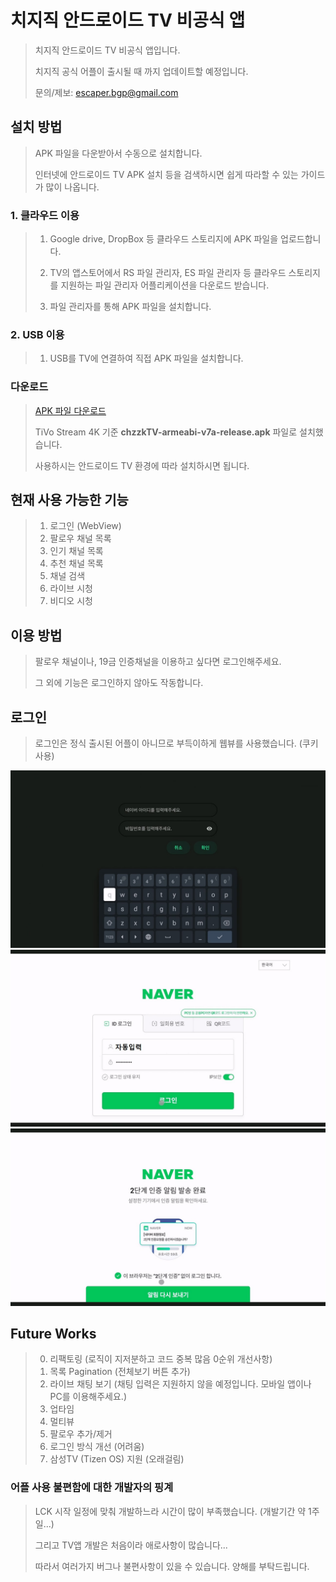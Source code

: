 # 치지직 안드로이드 TV 비공식 앱
>치지직 안드로이드 TV 비공식 앱입니다.
>
>치지직 공식 어플이 출시될 때 까지 업데이트할 예정입니다.
>
>문의/제보: escaper.bgp@gmail.com

## 설치 방법
> APK 파일을 다운받아서 수동으로 설치합니다.
>
> 인터넷에 안드로이드 TV APK 설치 등을 검색하시면 쉽게 따라할 수 있는 가이드가 많이 나옵니다. 
>
### 1. 클라우드 이용
> 
> 1) Google drive, DropBox 등 클라우드 스토리지에 APK 파일을 업로드합니다.
> 
> 2) TV의 앱스토어에서 RS 파일 관리자, ES 파일 관리자 등 클라우드 스토리지를 지원하는 파일 관리자 어플리케이션을 다운로드 받습니다.
> 
> 3) 파일 관리자를 통해 APK 파일을 설치합니다.
>
> 
### 2. USB 이용
> 1) USB를 TV에 연결하여 직접 APK 파일을 설치합니다.

### 다운로드
> [APK 파일 다운로드](https://github.com/Escaper-Park/unofficial_chzzk_android_tv/releases/tag/v0.0.1)
>
> TiVo Stream 4K 기준 **chzzkTV-armeabi-v7a-release.apk** 파일로 설치했습니다.
>
> 사용하시는 안드로이드 TV 환경에 따라 설치하시면 됩니다.


## 현재 사용 가능한 기능
>1. 로그인 (WebView)
>2. 팔로우 채널 목록
>3. 인기 채널 목록
>4. 추천 채널 목록
>5. 채널 검색
>6. 라이브 시청
>7. 비디오 시청

## 이용 방법
>팔로우 채널이나, 19금 인증채널을 이용하고 싶다면 로그인해주세요. 
>
>그 외에 기능은 로그인하지 않아도 작동합니다.

## 로그인
>로그인은 정식 출시된 어플이 아니므로 부득이하게 웹뷰를 사용했습니다. (쿠키 사용)
>
![로그인1](./images/03.jpg)
![로그인2](./images/04.jpg)
![로그인3](./images/05.jpg)

## Future Works
>0. 리팩토링 (로직이 지저분하고 코드 중복 많음 0순위 개선사항)
>1. 목록 Pagination (전체보기 버튼 추가)
>2. 라이브 채팅 보기 (채팅 입력은 지원하지 않을 예정입니다. 모바일 앱이나 PC를 이용해주세요.)
>3. 업타임
>4. 멀티뷰
>5. 팔로우 추가/제거 
>6. 로그인 방식 개선 (어려움)
>7. 삼성TV (Tizen OS) 지원 (오래걸림)

### 어플 사용 불편함에 대한 개발자의 핑계
>LCK 시작 일정에 맞춰 개발하느라 시간이 많이 부족했습니다. (개발기간 약 1주일...) 
>
>그리고 TV앱 개발은 처음이라 애로사항이 많습니다...
>
>따라서 여러가지 버그나 불편사항이 있을 수 있습니다. 양해를 부탁드립니다.
